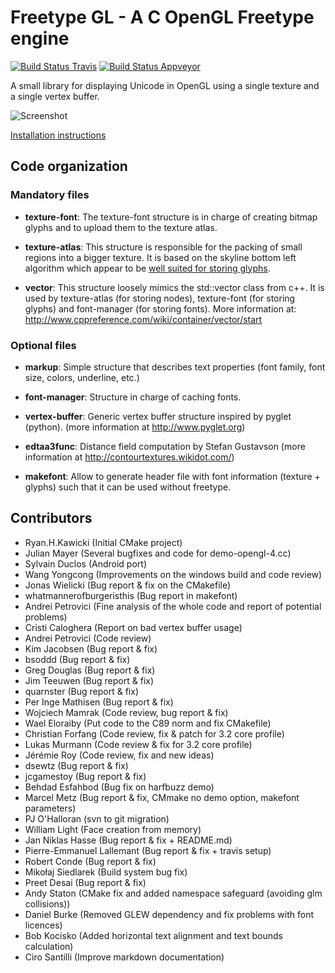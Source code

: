 # Freetype GL - A C OpenGL Freetype engine

[![Build Status Travis](https://travis-ci.org/rougier/freetype-gl.png?branch=master)](https://travis-ci.org/rougier/freetype-gl)
[![Build Status Appveyor](https://ci.appveyor.com/api/projects/status/github/rougier/freetype-gl?branch=master)](https://ci.appveyor.com/project/rougier/freetype-gl)

A small library for displaying Unicode in OpenGL using a single texture and
a single vertex buffer.

![Screenshot](http://raw.github.com/rougier/freetype-gl/master/doc/images/markup.png)


[Installation instructions](INSTALL.md)

## Code organization

### Mandatory files

* **texture-font**:  The texture-font structure is in charge of creating bitmap
                     glyphs and to upload them to the texture atlas.

* **texture-atlas**: This structure is responsible for the packing of small
                     regions into a bigger texture. It is based on the skyline
                     bottom left algorithm which appear to be [well suited for
                     storing glyphs](https://raw.githubusercontent.com/rougier/freetype-gl/master/doc/RectangleBinPack.pdf).

* **vector**:        This structure loosely mimics the std::vector class from
                     c++. It is used by texture-atlas (for storing nodes),
                     texture-font (for storing glyphs) and font-manager (for
                     storing fonts). More information at:
                     http://www.cppreference.com/wiki/container/vector/start


### Optional files

* **markup**:        Simple structure that describes text properties (font
                     family, font size, colors, underline, etc.)

* **font-manager**:  Structure in charge of caching fonts.

* **vertex-buffer**: Generic vertex buffer structure inspired by pyglet
                     (python). (more information at http://www.pyglet.org)

* **edtaa3func**:    Distance field computation by Stefan Gustavson
                     (more information at http://contourtextures.wikidot.com/)

* **makefont**:      Allow to generate header file with font information
                     (texture + glyphs) such that it can be used without
                     freetype.


## Contributors

* Ryan.H.Kawicki (Initial CMake project)
* Julian Mayer (Several bugfixes and code for demo-opengl-4.cc)
* Sylvain Duclos (Android port)
* Wang Yongcong (Improvements on the windows build and code review)
* Jonas Wielicki (Bug report & fix on the CMakefile)
* whatmannerofburgeristhis (Bug report in makefont)
* Andrei Petrovici (Fine analysis of the whole code and report of potential problems)
* Cristi Caloghera (Report on bad vertex buffer usage)
* Andrei Petrovici (Code review)
* Kim Jacobsen (Bug report & fix)
* bsoddd (Bug report & fix)
* Greg Douglas (Bug report & fix)
* Jim Teeuwen (Bug report & fix)
* quarnster (Bug report & fix)
* Per Inge Mathisen (Bug report & fix)
* Wojciech Mamrak (Code review, bug report & fix)
* Wael Eloraiby (Put code to the C89 norm and fix CMakefile)
* Christian Forfang (Code review, fix & patch for 3.2 core profile)
* Lukas Murmann (Code review & fix for 3.2 core profile)
* Jérémie Roy (Code review, fix and new ideas)
* dsewtz (Bug report & fix)
* jcgamestoy (Bug report & fix)
* Behdad Esfahbod (Bug fix on harfbuzz demo)
* Marcel Metz (Bug report & fix, CMmake no demo option, makefont parameters)
* PJ O'Halloran (svn to git migration)
* William Light (Face creation from memory)
* Jan Niklas Hasse (Bug report & fix + README.md)
* Pierre-Emmanuel Lallemant (Bug report & fix + travis setup)
* Robert Conde (Bug report & fix)
* Mikołaj Siedlarek (Build system bug fix)
* Preet Desai (Bug report & fix)
* Andy Staton (CMake fix and added namespace safeguard (avoiding glm collisions))
* Daniel Burke (Removed GLEW dependency and fix problems with font licences)
* Bob Kocisko (Added horizontal text alignment and text bounds calculation)
* Ciro Santilli (Improve markdown documentation)
